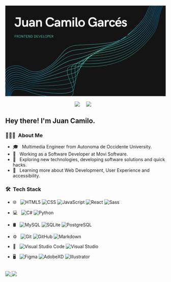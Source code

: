 ![GitHub Header camilogarcesv](https://raw.githubusercontent.com/camilogarcesv/camilogarcesv/main/assets/github-cover.png)
<p align='center'>
  <a href="https://www.linkedin.com/in/juancamilogarcesviveros/"><img src="https://img.shields.io/badge/linkedin-%230077B5.svg?&style=for-the-badge&logo=linkedin&logoColor=white" /></a>&nbsp;&nbsp;&nbsp;&nbsp;
  <a href="https://platzi.com/p/juan-camilo-garces/"><img src="https://img.shields.io/badge/Platzi-98CA3F.svg?&style=for-the-badge&logo=platzi&logoColor=white" /></a>&nbsp;&nbsp;&nbsp;&nbsp;
</p>
<h2> Hey there! I'm Juan Camilo.</h2>

<h3> 👨🏻‍💻 &nbsp;About Me </h3>

- 🎓 &nbsp; Multimedia Engineer from Autonoma de Occidente University.
- 💼 &nbsp; Working as a Software Developer at Movi Software.
- 🤔 &nbsp; Exploring new technologies, developing software solutions and quick hacks.
- 🌱 &nbsp; Learning more about Web Development, User Experience and accessibility.

<h3> 🛠 &nbsp;Tech Stack</h3>

- 🌐 &nbsp;
  ![HTML5](https://img.shields.io/badge/-HTML5-333333?style=flat&logo=HTML5)
  ![CSS](https://img.shields.io/badge/-CSS-333333?style=flat&logo=CSS3&logoColor=1572B6)
  ![JavaScript](https://img.shields.io/badge/-JavaScript-333333?style=flat&logo=javascript)
  ![React](https://img.shields.io/badge/-React-333333?style=flat&logo=react)
  ![Sass](https://img.shields.io/badge/-Sass-333333?style=flat&logo=sass)

- 💻 &nbsp;
  ![C#](https://img.shields.io/badge/-C%23-333333?style=flat&logo=c-sharp&logoColor=953dad)
  ![Python](https://img.shields.io/badge/-Python-333333?style=flat&logo=python)
- 🛢 &nbsp;
  ![MySQL](https://img.shields.io/badge/-MySQL-333333?style=flat&logo=mysql)
  ![SQLite](https://img.shields.io/badge/-SQLite-333333?style=flat&logo=sqlite)
  ![PostgreSQL](https://img.shields.io/badge/-PostgreSQL-333333?style=flat&logo=PostgreSQL)
- ⚙️ &nbsp;
  ![Git](https://img.shields.io/badge/-Git-333333?style=flat&logo=git)
  ![GitHub](https://img.shields.io/badge/-GitHub-333333?style=flat&logo=github)
  ![Markdown](https://img.shields.io/badge/-Bitbucket-333333?style=flat&logo=bitbucket)
- 🔧 &nbsp;
  ![Visual Studio Code](https://img.shields.io/badge/-Visual%20Studio%20Code-333333?style=flat&logo=visual-studio-code&logoColor=007ACC)
  ![Visual Studio](https://img.shields.io/badge/-Visual%20Studio-333333?style=flat&logo=visual-studio&logoColor=6a1b9a)
- 🖥 &nbsp;
  ![Figma](https://img.shields.io/badge/-Figma-333333?style=flat&logo=figma)
  ![AdobeXD](https://img.shields.io/badge/-Adobe%20XD-333333?style=flat&logo=adobexd)
  ![Illustrator](https://img.shields.io/badge/-Illustrator-333333?style=flat&logo=adobe-illustrator)

<br/>

<a href="https://github.com/camilogarcesv">
  <img height="180em" src="https://github-readme-stats.vercel.app/api?username=camilogarcesv&theme=buefy&show_icons=true" />
  <img height="180em" src="https://github-readme-stats.vercel.app/api/top-langs/?username=camilogarcesv&theme=buefy&layout=compact" />
</a>

<br/>


